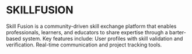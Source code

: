 # SKILLFUSION
Skill Fusion is a community-driven skill exchange platform that enables professionals, learners, and educators to share expertise through a barter-based system.  Key features include:  User profiles with skill validation and verification.  Real-time communication and project tracking tools.
